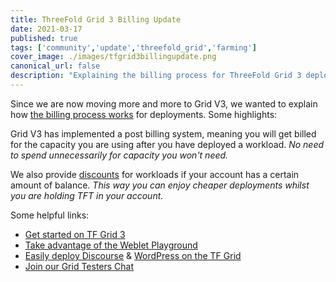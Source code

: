 ```yaml
---
title: ThreeFold Grid 3 Billing Update
date: 2021-03-17
published: true
tags: ['community','update','threefold_grid','farming']
cover_image: ./images/tfgrid3billingupdate.png
canonical_url: false
description: "Explaining the billing process for ThreeFold Grid 3 deployments."
---
```


Since we are now moving more and more to Grid V3, we wanted to explain how [the billing process works](https://forum.threefold.io/t/how-deployment-costs-get-calculated/2486) for deployments. Some highlights:

Grid V3 has implemented a post billing system, meaning you will get billed for the capacity you are using after you have deployed a workload. *No need to spend unnecessarily for capacity you won't need.*

We also provide [discounts](https://library.threefold.me/info/threefold/#/tfgrid/pricing/threefold__pricing?id=discount-levels) for workloads if your account has a certain amount of balance. *This way you can enjoy cheaper deployments whilst you are holding TFT in your account.*

Some helpful links:

- [Get started on TF Grid 3](https://library.threefold.me/info/manual/#/)
- [Take advantage of the Weblet Playground](https://library.threefold.me/info/manual/#/manual__weblets_home)
- [Easily deploy Discourse](https://forum.threefold.io/t/from-zero-to-hero-deploy-discourse-and-wordpress-in-under-10-5-minutes/2206) & [WordPress on the TF Grid](https://forum.threefold.io/t/easily-deploy-wordpress-the-most-popular-website-builder-on-tf-grid/2136)
- [Join our Grid Testers Chat](https://t.me/threefoldtesting)